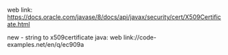 web link: https://docs.oracle.com/javase/8/docs/api/javax/security/cert/X509Certificate.html

new - string to x509certificate java:
web link://code-examples.net/en/q/ec909a 
